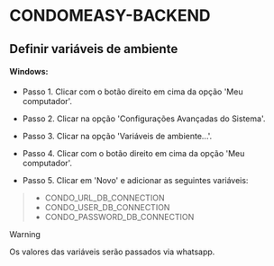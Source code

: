 # CONDOMEASY-BACKEND

## Definir variáveis de ambiente

#### Windows:

* Passo 1. Clicar com o botão direito em cima da opção 'Meu computador'.  

* Passo 2. Clicar na opção 'Configurações Avançadas do Sistema'.  

* Passo 3. Clicar na opção 'Variáveis de ambiente...'.

* Passo 4. Clicar com o botão direito em cima da opção 'Meu computador'.

* Passo 5. Clicar em 'Novo' e adicionar as seguintes variáveis:
> - CONDO_URL_DB_CONNECTION
> - CONDO_USER_DB_CONNECTION
> - CONDO_PASSWORD_DB_CONNECTION

>[!WARNING]
>Os valores das variáveis serão passados via whatsapp.